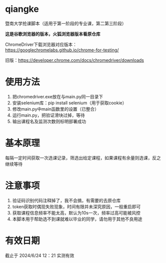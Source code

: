 # qiangke
暨南大学抢课脚本（适用于第一阶段的专业课，第二第三阶段）

**这是谷歌浏览器的版本，火狐浏览器版本看原仓库**

ChromeDriver下载浏览器对应版本：https://googlechromelabs.github.io/chrome-for-testing/

旧版：https://developer.chrome.com/docs/chromedriver/downloads

# 使用方法
1. 把chromedriver.exe放在与main.py同一目录下
2. 安装selenium库：pip install selenium（用于获取cookie）
3. 修改main.py中main函数里的设置（已整合）
4. 运行main.py，把验证滑块过掉，等待
5. 输出课程名及监测次数则标明部署成功

# 基本原理
每隔一定时间获取一次选课记录，筛选出给定课程，如果课程有余量则选课，反之继续等待

# 注意事项
1. 验证码识别代码注释掉了，我不会搞，有需要的去原仓库
2. token获取时偶现失败现象，时间有限并未深究原因，一般重启即可
3. 获取课程信息频率不能太高，默认为10s一次，频率过高可能被风控
4. 本脚本用于帮助选不到课就难以毕业的同学，请勿用于其他不良用途

# 有效日期
截止于 2024/6/24 12：21 实测有效
